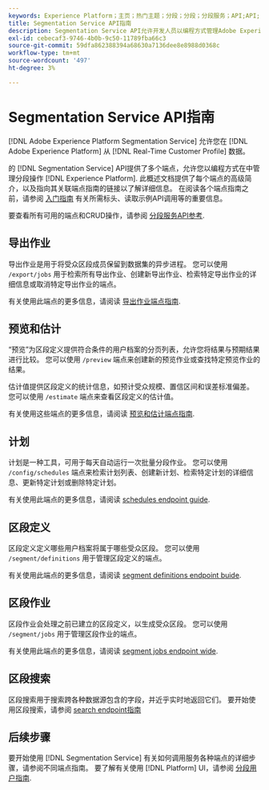 ```yaml
---
keywords: Experience Platform；主页；热门主题；分段；分段；分段服务；API;API;
title: Segmentation Service API指南
description: Segmentation Service API允许开发人员以编程方式管理Adobe Experience Platform中的分段操作。 参阅本指南，了解如何使用 API 执行关键操作。
exl-id: cebecaf3-9746-4b0b-9c50-11789fba66c3
source-git-commit: 59dfa862388394a68630a7136dee8e8988d0368c
workflow-type: tm+mt
source-wordcount: '497'
ht-degree: 3%

---
```


# Segmentation Service API指南

[!DNL Adobe Experience Platform Segmentation Service] 允许您在 [!DNL Adobe Experience Platform] 从 [!DNL Real-Time Customer Profile] 数据。

的 [!DNL Segmentation Service] API提供了多个端点，允许您以编程方式在中管理分段操作 [!DNL Experience Platform]. 此概述文档提供了每个端点的高级简介，以及指向其关联端点指南的链接以了解详细信息。 在阅读各个端点指南之前，请参阅 [入门指南](./getting-started.md) 有关所需标头、读取示例API调用等的重要信息。

要查看所有可用的端点和CRUD操作，请参阅 [分段服务API参考](https://www.adobe.io/experience-platform-apis/references/segmentation/).

<!-- ## Audiences

Audiences are a collection of people who share similar behaviors and/or characteristics. These can be generated either by using Platform or from external sources. You can use the `/audiences` endpoint to retrieve all audiences, create a new audience, retrieve details of a specific audience, update a specific audience, or delete a specific audience.

For more information on using this endpoint, please read the [audiences endpoint guide](./audiences.md). -->

## 导出作业

导出作业是用于将受众区段成员保留到数据集的异步进程。 您可以使用 `/export/jobs` 用于检索所有导出作业、创建新导出作业、检索特定导出作业的详细信息或取消特定导出作业的端点。

有关使用此端点的更多信息，请阅读 [导出作业端点指南](./export-jobs.md).

## 预览和估计

“预览”为区段定义提供符合条件的用户档案的分页列表，允许您将结果与预期结果进行比较。 您可以使用 `/preview` 端点来创建新的预览作业或查找特定预览作业的结果。

估计值提供区段定义的统计信息，如预计受众规模、置信区间和误差标准偏差。 您可以使用 `/estimate` 端点来查看区段定义的估计值。

有关使用这些端点的更多信息，请阅读 [预览和估计端点指南](./previews-and-estimates.md).

## 计划

计划是一种工具，可用于每天自动运行一次批量分段作业。 您可以使用 `/config/schedules` 端点来检索计划列表、创建新计划、检索特定计划的详细信息、更新特定计划或删除特定计划。

有关使用此端点的更多信息，请阅读 [schedules endpoint guide](./schedules.md).

## 区段定义

区段定义定义哪些用户档案将属于哪些受众区段。 您可以使用 `/segment/definitions` 用于管理区段定义的端点。

有关使用此端点的更多信息，请阅读 [segment definitions endpoint buide](./segment-definitions.md).

## 区段作业

区段作业会处理之前已建立的区段定义，以生成受众区段。 您可以使用 `/segment/jobs` 用于管理区段作业的端点。

有关使用此端点的更多信息，请阅读 [segment jobs endpoint wide](./segment-jobs.md).

## 区段搜索

区段搜索用于搜索跨各种数据源包含的字段，并近乎实时地返回它们。 要开始使用区段搜索，请参阅 [search endpoint指南](segment-search.md)

## 后续步骤

要开始使用 [!DNL Segmentation Service] 有关如何调用服务各种端点的详细步骤，请参阅不同端点指南。 要了解有关使用 [!DNL Platform] UI，请参阅 [分段用户指南](../ui/overview.md).
